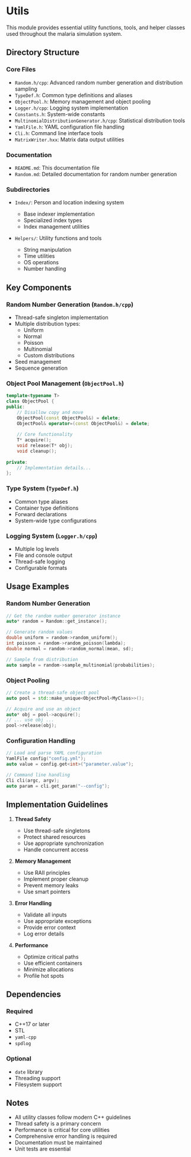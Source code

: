 # Utils

This module provides essential utility functions, tools, and helper classes used throughout the malaria simulation system.

## Directory Structure

### Core Files
- `Random.h/cpp`: Advanced random number generation and distribution sampling
- `TypeDef.h`: Common type definitions and aliases
- `ObjectPool.h`: Memory management and object pooling
- `Logger.h/cpp`: Logging system implementation
- `Constants.h`: System-wide constants
- `MultinomialDistributionGenerator.h/cpp`: Statistical distribution tools
- `YamlFile.h`: YAML configuration file handling
- `Cli.h`: Command line interface tools
- `MatrixWriter.hxx`: Matrix data output utilities

### Documentation
- `README.md`: This documentation file
- `Random.md`: Detailed documentation for random number generation

### Subdirectories
- `Index/`: Person and location indexing system
  - Base indexer implementation
  - Specialized index types
  - Index management utilities
  
- `Helpers/`: Utility functions and tools
  - String manipulation
  - Time utilities
  - OS operations
  - Number handling

## Key Components

### Random Number Generation (`Random.h/cpp`)
- Thread-safe singleton implementation
- Multiple distribution types:
  - Uniform
  - Normal
  - Poisson
  - Multinomial
  - Custom distributions
- Seed management
- Sequence generation

### Object Pool Management (`ObjectPool.h`)
```cpp
template<typename T>
class ObjectPool {
public:
    // Disallow copy and move
    ObjectPool(const ObjectPool&) = delete;
    ObjectPool& operator=(const ObjectPool&) = delete;
    
    // Core functionality
    T* acquire();
    void release(T* obj);
    void cleanup();
    
private:
    // Implementation details...
};
```

### Type System (`TypeDef.h`)
- Common type aliases
- Container type definitions
- Forward declarations
- System-wide type configurations

### Logging System (`Logger.h/cpp`)
- Multiple log levels
- File and console output
- Thread-safe logging
- Configurable formats

## Usage Examples

### Random Number Generation
```cpp
// Get the random number generator instance
auto* random = Random::get_instance();

// Generate random values
double uniform = random->random_uniform();
int poisson = random->random_poisson(lambda);
double normal = random->random_normal(mean, sd);

// Sample from distribution
auto sample = random->sample_multinomial(probabilities);
```

### Object Pooling
```cpp
// Create a thread-safe object pool
auto pool = std::make_unique<ObjectPool<MyClass>>();

// Acquire and use an object
auto* obj = pool->acquire();
// ... use obj ...
pool->release(obj);
```

### Configuration Handling
```cpp
// Load and parse YAML configuration
YamlFile config("config.yml");
auto value = config.get<int>("parameter.value");

// Command line handling
Cli cli(argc, argv);
auto param = cli.get_param("--config");
```

## Implementation Guidelines

1. **Thread Safety**
   - Use thread-safe singletons
   - Protect shared resources
   - Use appropriate synchronization
   - Handle concurrent access

2. **Memory Management**
   - Use RAII principles
   - Implement proper cleanup
   - Prevent memory leaks
   - Use smart pointers

3. **Error Handling**
   - Validate all inputs
   - Use appropriate exceptions
   - Provide error context
   - Log error details

4. **Performance**
   - Optimize critical paths
   - Use efficient containers
   - Minimize allocations
   - Profile hot spots

## Dependencies

### Required
- C++17 or later
- STL
- `yaml-cpp`
- `spdlog`

### Optional
- `date` library
- Threading support
- Filesystem support

## Notes

- All utility classes follow modern C++ guidelines
- Thread safety is a primary concern
- Performance is critical for core utilities
- Comprehensive error handling is required
- Documentation must be maintained
- Unit tests are essential 